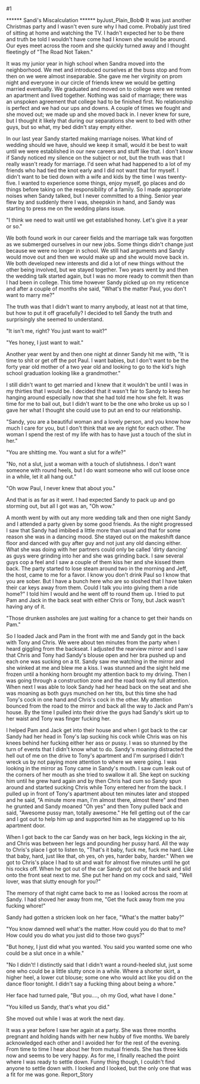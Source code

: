 #1 

 

 ****** Sandi's Miscalculation ****** byJust_Plain_Bob© It was just another Christmas party and I wasn't even sure why I had come. Probably just tired of sitting at home and watching the TV. I hadn't expected her to be there and truth be told I wouldn't have come had I known she would be around. Our eyes meet across the room and she quickly turned away and I thought fleetingly of "The Road Not Taken." 

 It was my junior year in high school when Sandra moved into the neighborhood. We met and introduced ourselves at the buss stop and from then on we were almost inseparable. She gave me her virginity on prom night and everyone in our circle of friends knew we would be getting married eventually. We graduated and moved on to college were we rented an apartment and lived together. Nothing was said of marriage; there was an unspoken agreement that college had to be finished first. No relationship is perfect and we had our ups and downs. A couple of times we fought and she moved out; we made up and she moved back in. I never knew for sure, but I thought it likely that during our separations she went to bed with other guys, but so what, my bed didn't stay empty either. 

 In our last year Sandy started making marriage noises. What kind of wedding should we have, should we keep it small, would it be best to wait until we were established in our new careers and stuff like that. I don't know if Sandy noticed my silence on the subject or not, but the truth was that I really wasn't ready for marriage. I'd seen what had happened to a lot of my friends who had tied the knot early and I did not want that for myself. I didn't want to be tied down with a wife and kids by the time I was twenty-five. I wanted to experience some things, enjoy myself, go places and do things before taking on the responsibility of a family. So I made appropriate noises when Sandy talked, but I never committed to a thing. Senior year flew by and suddenly there I was, sheepskin in hand, and Sandy was starting to press me on the wedding plans issue. 

 "I think we need to wait until we get established honey. Let's give it a year or so." 

 We both found work in our career fields and the marriage talk was forgotten as we submerged ourselves in our new jobs. Some things didn't change just because we were no longer in school. We still had arguments and Sandy would move out and then we would make up and she would move back in. We both developed new interests and did a lot of new things without the other being involved, but we stayed together. Two years went by and then the wedding talk started again, but I was no more ready to commit then than I had been in college. This time however Sandy picked up on my reticence and after a couple of months she said, "What's the matter Paul, you don't want to marry me?" 

 The truth was that I didn't want to marry anybody, at least not at that time, but how to put it off gracefully? I decided to tell Sandy the truth and surprisingly she seemed to understand. 

 "It isn't me, right? You just want to wait?" 

 "Yes honey, I just want to wait." 

 Another year went by and then one night at dinner Sandy hit me with, "It is time to shit or get off the pot Paul. I want babies, but I don't want to be the forty year old mother of a two year old and looking to go to the kid's high school graduation looking like a grandmother." 

 I still didn't want to get married and I knew that it wouldn't be until I was in my thirties that I would be. I decided that it wasn't fair to Sandy to keep her hanging around especially now that she had told me how she felt. It was time for me to bail out, but I didn't want to be the one who broke us up so I gave her what I thought she could use to put an end to our relationship. 

 "Sandy, you are a beautiful woman and a lovely person, and you know how much I care for you, but I don't think that we are right for each other. The woman I spend the rest of my life with has to have just a touch of the slut in her." 

 "You are shitting me. You want a slut for a wife?" 

 "No, not a slut, just a woman with a touch of slutishness. I don't want someone with round heels, but I do want someone who will cut loose once in a while, let it all hang out." 

 "Oh wow Paul, I never knew that about you." 

 And that is as far as it went. I had expected Sandy to pack up and go storming out, but all I got was an, "Oh wow." 

 A month went by with out any more wedding talk and then one night Sandy and I attended a party given by some good friends. As the night progressed I saw that Sandy had imbibed a little more than usual and that for some reason she was in a dancing mood. She stayed out on the makeshift dance floor and danced with guy after guy and not just any old dancing either. What she was doing with her partners could only be called 'dirty dancing' as guys were grinding into her and she was grinding back. I saw several guys cop a feel and I saw a couple of them kiss her and she kissed them back. The party started to lose steam around two in the morning and Jeff, the host, came to me for a favor. I know you don't drink Paul so I know that you are sober. But I have a bunch here who are so sloshed that I have taken their car keys away from them. Could I talk you into giving them a ride home?" I told him I would and he went off to round them up. I tried to put Pam and Jack in the back seat with either Chris or Tony, but Jack wasn't having any of it. 

 "Those drunken assholes are just waiting for a chance to get their hands on Pam." 

 So I loaded Jack and Pam in the front with me and Sandy got in the back with Tony and Chris. We were about ten minutes from the party when I heard giggling from the backseat. I adjusted the rearview mirror and I saw that Chris and Tony had Sandy's blouse open and her bra pushed up and each one was sucking on a tit. Sandy saw me watching in the mirror and she winked at me and blew me a kiss. I was stunned and the sight held me frozen until a honking horn brought my attention back to my driving. Then I was going through a construction zone and the road took my full attention. When next I was able to look Sandy had her head back on the seat and she was moaning as both guys munched on her tits, but this time she had Tony's cock in one hand and Chris's cock in the other. My attention bounced from the road to the mirror and back all the way to Jack and Pam's house. By the time I pulled into their drive the guys had Sandy's skirt up to her waist and Tony was finger fucking her. 

 I helped Pam and Jack get into their house and when I got back to the car Sandy had her head in Tony's lap sucking his cock while Chris was on his knees behind her fucking either her ass or pussy. I was so stunned by the turn of events that I didn't know what to do. Sandy's moaning distracted the hell out of me on the drive to Tony's apartment and I'm surprised I didn't wreck us by not paying more attention to where we were going. I was looking in the mirror as Tony came in Sandy's mouth. I saw cum leak out of the corners of her mouth as she tried to swallow it all. She kept on sucking him until he grew hard again and by then Chris had cum so Sandy spun around and started sucking Chris while Tony entered her from the back. I pulled up in front of Tony's apartment about ten minutes later and stopped and he said, "A minute more man, I'm almost there, almost there" and then he grunted and Sandy moaned "Oh yes" and then Tony pulled back and said, "Awesome pussy man, totally awesome." He fell getting out of the car and I got out to help him up and supported him as he staggered up to his apartment door. 

 When I got back to the car Sandy was on her back, legs kicking in the air, and Chris was between her legs and pounding her pussy hard. All the way to Chris's place I got to listen to, "That's it baby, fuck me, fuck me hard. Like that baby, hard, just like that, oh yes, oh yes, harder baby, harder." When we got to Chris's place I had to sit and wait for almost five minutes until he got his rocks off. When he got out of the car Sandy got out of the back and slid onto the front seat next to me. She put her hand on my cock and said, "Well lover, was that slutty enough for you?" 

 The memory of that night came back to me as I looked across the room at Sandy. I had shoved her away from me, "Get the fuck away from me you fucking whore!" 

 Sandy had gotten a stricken look on her face, "What's the matter baby?" 

 "You know damned well what's the matter. How could you do that to me? How could you do what you just did to those two guys?" 

 "But honey, I just did what you wanted. You said you wanted some one who could be a slut once in a while." 

 "No I didn't! I distinctly said that I didn't want a round-heeled slut, just some one who could be a little slutty once in a while. Where a shorter skirt, a higher heel, a lower cut blouse; some one who would act like you did on the dance floor tonight. I didn't say a fucking thing about being a whore." 

 Her face had turned pale, "But you...., oh my God, what have I done." 

 "You killed us Sandy, that's what you did." 

 She moved out while I was at work the next day. 

 It was a year before I saw her again at a party. She was three months pregnant and holding hands with her new hubby of five months. We barely acknowledged each other and I avoided her for the rest of the evening. From time to time I hear about her from mutual friends. She has three kids now and seems to be very happy. As for me, I finally reached the point where I was ready to settle down. Funny thing though, I couldn't find anyone to settle down with. I looked and I looked, but the only one that was a fit for me was gone. Report_Story 
